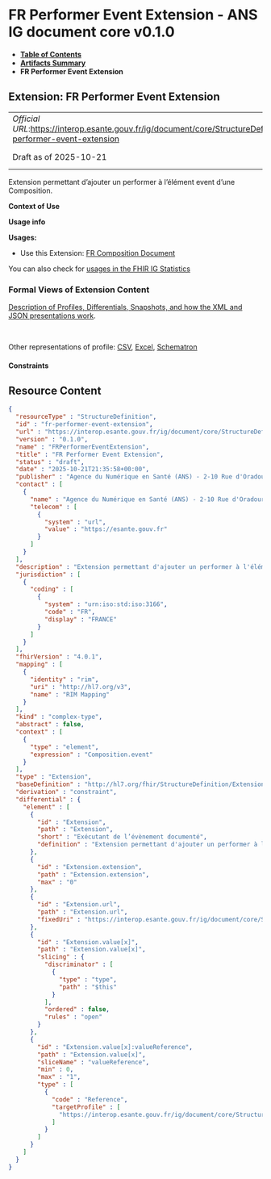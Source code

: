 # FR Performer Event Extension - ANS IG document core v0.1.0

* [**Table of Contents**](toc.md)
* [**Artifacts Summary**](artifacts.md)
* **FR Performer Event Extension**

## Extension: FR Performer Event Extension 

| | |
| :--- | :--- |
| *Official URL*:https://interop.esante.gouv.fr/ig/document/core/StructureDefinition/fr-performer-event-extension | *Version*:0.1.0 |
| Draft as of 2025-10-21 | *Computable Name*:FRPerformerEventExtension |

Extension permettant d’ajouter un performer à l’élément event d’une Composition.

**Context of Use**

**Usage info**

**Usages:**

* Use this Extension: [FR Composition Document](StructureDefinition-fr-composition-document.md)

You can also check for [usages in the FHIR IG Statistics](https://packages2.fhir.org/xig/ans.document.fr.core|current/StructureDefinition/fr-performer-event-extension)

### Formal Views of Extension Content

 [Description of Profiles, Differentials, Snapshots, and how the XML and JSON presentations work](http://build.fhir.org/ig/FHIR/ig-guidance/readingIgs.html#structure-definitions). 

 

Other representations of profile: [CSV](StructureDefinition-fr-performer-event-extension.csv), [Excel](StructureDefinition-fr-performer-event-extension.xlsx), [Schematron](StructureDefinition-fr-performer-event-extension.sch) 

#### Constraints



## Resource Content

```json
{
  "resourceType" : "StructureDefinition",
  "id" : "fr-performer-event-extension",
  "url" : "https://interop.esante.gouv.fr/ig/document/core/StructureDefinition/fr-performer-event-extension",
  "version" : "0.1.0",
  "name" : "FRPerformerEventExtension",
  "title" : "FR Performer Event Extension",
  "status" : "draft",
  "date" : "2025-10-21T21:35:58+00:00",
  "publisher" : "Agence du Numérique en Santé (ANS) - 2-10 Rue d'Oradour-sur-Glane, 75015 Paris",
  "contact" : [
    {
      "name" : "Agence du Numérique en Santé (ANS) - 2-10 Rue d'Oradour-sur-Glane, 75015 Paris",
      "telecom" : [
        {
          "system" : "url",
          "value" : "https://esante.gouv.fr"
        }
      ]
    }
  ],
  "description" : "Extension permettant d'ajouter un performer à l'élément event d'une Composition.",
  "jurisdiction" : [
    {
      "coding" : [
        {
          "system" : "urn:iso:std:iso:3166",
          "code" : "FR",
          "display" : "FRANCE"
        }
      ]
    }
  ],
  "fhirVersion" : "4.0.1",
  "mapping" : [
    {
      "identity" : "rim",
      "uri" : "http://hl7.org/v3",
      "name" : "RIM Mapping"
    }
  ],
  "kind" : "complex-type",
  "abstract" : false,
  "context" : [
    {
      "type" : "element",
      "expression" : "Composition.event"
    }
  ],
  "type" : "Extension",
  "baseDefinition" : "http://hl7.org/fhir/StructureDefinition/Extension",
  "derivation" : "constraint",
  "differential" : {
    "element" : [
      {
        "id" : "Extension",
        "path" : "Extension",
        "short" : "Exécutant de l’évènement documenté",
        "definition" : "Extension permettant d'ajouter un performer à l'élément event d'une Composition."
      },
      {
        "id" : "Extension.extension",
        "path" : "Extension.extension",
        "max" : "0"
      },
      {
        "id" : "Extension.url",
        "path" : "Extension.url",
        "fixedUri" : "https://interop.esante.gouv.fr/ig/document/core/StructureDefinition/fr-performer-event-extension"
      },
      {
        "id" : "Extension.value[x]",
        "path" : "Extension.value[x]",
        "slicing" : {
          "discriminator" : [
            {
              "type" : "type",
              "path" : "$this"
            }
          ],
          "ordered" : false,
          "rules" : "open"
        }
      },
      {
        "id" : "Extension.value[x]:valueReference",
        "path" : "Extension.value[x]",
        "sliceName" : "valueReference",
        "min" : 0,
        "max" : "1",
        "type" : [
          {
            "code" : "Reference",
            "targetProfile" : [
              "https://interop.esante.gouv.fr/ig/document/core/StructureDefinition/fr-practitionerRole-document"
            ]
          }
        ]
      }
    ]
  }
}

```
